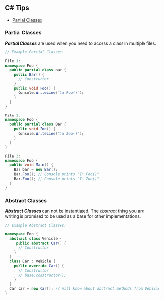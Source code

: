 ## C# Tips
- [Partial Classes](#partial-classes)

### Partial Classes
***Partial Classes*** are used when you need to access a class in multiple files.
```c#
// Example Partial Classes:

File 1:
namespace Foo {
  public partial class Bar {
    public Bar() {
      // Constructor
    }
    public void Foo() {
      Console.WriteLine("In Foo()");
    }
  }
}

File 2:
namespace Foo {
  public partial class Bar {
    public void Zoo() {
      Console.WriteLine("In Zoo()");
    }
  }
}

File 3:
namespace Foo {
  public void Main() {
    Bar bar = new Bar();
    Bar.Foo(); // Console prints "In Foo()"
    Bar.Zoo(); // Console prints "In Zoo()"
  }
}
```

### Abstract Classes
***Abstract Classes*** can not be instantiated. The *abstract* thing you are writing is promised to be used as a base for other implementations.
```c#
// Example Abstract Classes:

namespace Foo {
  abstract class Vehicle {
     public abstract Car() {
      // Constructor
    }
  }
  class Car : Vehicle {
    public override Car() {
      // Constructor
      // base.constructor();
    }
  }
  Car car = new Car(); // Will know about abstract methods from Vehicle
}
```
